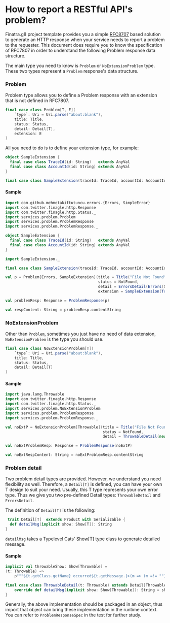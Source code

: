 # How to report a RESTful API's problem?

Finatra.g8 project template provides you a simple [RFC8707](https://tools.ietf.org/html/rfc7807.html) based solution to generate an HTTP response when your service needs to report a problem to the requester. This document does require you to know the specification of RFC7807 in order to understand the following Problem response data structure.

The main type you need to know is `Problem` or `NoExtensionProblem` type.
These two types represent a `Problem` response's data structure.

### Problem
Problem type allows you to define a Problem response with an extension that is not defined in RFC7807.

```scala
final case class Problem[T, E](
    `type`: Uri = Uri.parse("about:blank"),
    title: Title,
    status: Status,
    detail: Detail[T],
    extension: E
)
```

All you need to do is to define your extension type, for example:

```scala
object SampleExtension {
  final case class TraceId(id: String)   extends AnyVal
  final case class AccountId(id: String) extends AnyVal
}

final case class SampleExtension(traceId: TraceId, accountId: AccountId)
```

#### Sample

```scala mdoc:reset-object
import com.github.mehmetakiftutuncu.errors.{Errors, SimpleError}
import com.twitter.finagle.http.Response
import com.twitter.finagle.http.Status._
import services.problem.Problem
import services.problem.ProblemResponse
import services.problem.ProblemResponse._

object SampleExtension {
  final case class TraceId(id: String)   extends AnyVal
  final case class AccountId(id: String) extends AnyVal
}

import SampleExtension._

final case class SampleExtension(traceId: TraceId, accountId: AccountId)

val p = Problem[Errors, SampleExtension](title = Title("File Not Found"),
                                         status = NotFound,
                                         detail = ErrorsDetail(Errors(SimpleError.notFound)),
                                         extension = SampleExtension(TraceId("tc-2846673"), AccountId("ac-42567833")))

val problemResp: Response = ProblemResponse(p)

val respContent: String = problemResp.contentString
```

### NoExtensionProblem

Other than `Problem`, sometimes you just have no need of data extension, `NoExtensionProblem` is the type you should use.

```scala
final case class NoExtensionProblem[T](
    `type`: Uri = Uri.parse("about:blank"),
    title: Title,
    status: Status,
    detail: Detail[T]
)
```

#### Sample

```scala mdoc
import java.lang.Throwable
import com.twitter.finagle.http.Response
import com.twitter.finagle.http.Status._
import services.problem.NoExtensionProblem
import services.problem.ProblemResponse
import services.problem.ProblemResponse._

val noExtP = NoExtensionProblem[Throwable](title = Title("File Not Found"),
                                           status = NotFound,
                                           detail = ThrowableDetail(new Throwable("File Not Found")))

val noExtProblemResp: Response = ProblemResponse(noExtP)

val noExtRespContent: String = noExtProblemResp.contentString
```

### Problem detail

Two problem detail types are provided. However, we understand you need flexibility as well.
Therefore, a `Detail[T]` is defined, you can have your own T design to suit your need.
Usually, this T type represents your own error type. Thus we give you two pre-defined Detail types: `ThrowableDetail` and `ErrorsDetail`.

The definition of `Detail[T]` is the following:

```scala
 trait Detail[T]  extends Product with Serializable {
  def detailMsg(implicit show: Show[T]): String
}
```

`detailMsg` takes a Typelevel Cats' [Show[T]](https://typelevel.org/cats/typeclasses/show.html) type class to generate detailed message.

#### Sample

```scala
implicit val throwableShow: Show[Throwable] =
(t: Throwable) =>
    p"""${t.getClass.getName} occurred${t.getMessage.|>(m => (m =!= "").fold(p", reason:`$m`", ""))}"""

final case class ThrowableDetail(t: Throwable) extends Detail[Throwable] {
    override def detailMsg(implicit show: Show[Throwable]): String = show.show(t)
}    
```

Generally, the above implementation should be packaged in an object, thus import that object can bring these implementation in the runtime context. You can refer to `ProblemResponseSpec` in the test for further study.
